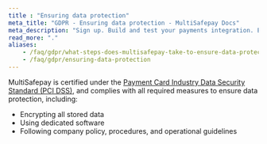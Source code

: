 ```yaml
---
title : "Ensuring data protection"
meta_title: "GDPR - Ensuring data protection - MultiSafepay Docs"
meta_description: "Sign up. Build and test your payments integration. Explore our products and services. Use our API reference, SDKs, and wrappers. Get support."
read_more: "."
aliases:
    - /faq/gdpr/what-steps-does-multisafepay-take-to-ensure-data-protection
    - /faq/gdpr/ensuring-data-protection
---
```


MultiSafepay is certified under the [Payment Card Industry Data Security Standard (PCI DSS)](/faq/general/multisafepay-glossary/#payment-card-industry-data-security-standard-pci-dss), and complies with all required measures to ensure data protection, including:

- Encrypting all stored data
- Using dedicated software
- Following company policy, procedures, and operational guidelines
